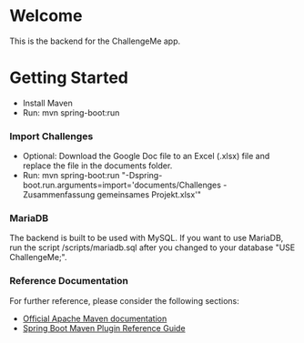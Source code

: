 # Welcome

This is the backend for the ChallengeMe app.

# Getting Started

- Install Maven
- Run: mvn spring-boot:run

### Import Challenges

- Optional: Download the Google Doc file to an Excel (.xlsx) file and replace the file in the documents folder.
- Run: mvn spring-boot:run "-Dspring-boot.run.arguments=import='documents/Challenges - Zusammenfassung gemeinsames Projekt.xlsx'"


### MariaDB
The backend is built to be used with MySQL. If you want to use MariaDB, run the script /scripts/mariadb.sql after you changed to your database "USE ChallengeMe;".

### Reference Documentation
For further reference, please consider the following sections:

* [Official Apache Maven documentation](https://maven.apache.org/guides/index.html)
* [Spring Boot Maven Plugin Reference Guide](https://docs.spring.io/spring-boot/docs/2.2.6.RELEASE/maven-plugin/)

